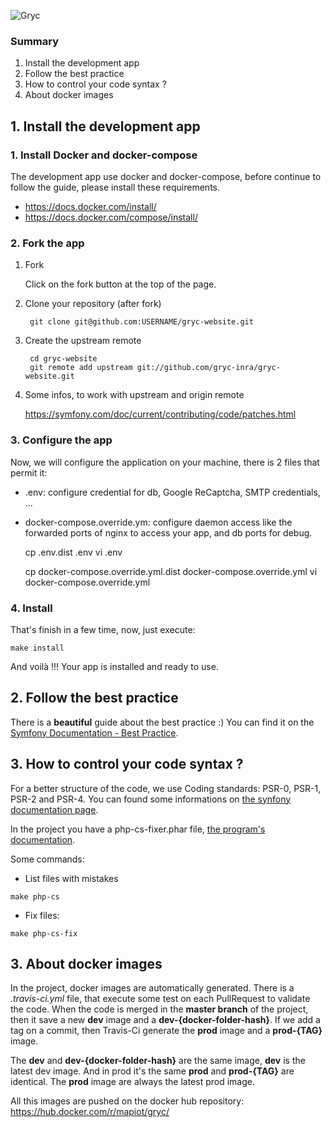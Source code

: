 ![Gryc](https://github.com/mpiot/gryc/blob/master/assets/images/logo-40.png)

### Summary
1. Install the development app
2. Follow the best practice
3. How to control your code syntax ?
4. About docker images

## 1. Install the development app

### 1. Install Docker and docker-compose
The development app use docker and docker-compose, before continue to follow the guide, please install these requirements.
* https://docs.docker.com/install/
* https://docs.docker.com/compose/install/

### 2. Fork the app
1. Fork

    Click on the fork button at the top of the page.

2. Clone your repository (after fork)

        git clone git@github.com:USERNAME/gryc-website.git

3. Create the upstream remote

        cd gryc-website
        git remote add upstream git://github.com/gryc-inra/gryc-website.git

4. Some infos, to work with upstream and origin remote

    https://symfony.com/doc/current/contributing/code/patches.html

### 3. Configure the app

Now, we will configure the application on your machine, there is 2 files that permit it:
 - .env: configure credential for db, Google ReCaptcha, SMTP credentials, ...
 - docker-compose.override.ym: configure daemon access like the forwarded ports of nginx to access your app, and db ports
 for debug.
 
 
    cp .env.dist .env
    vi .env
    
    cp docker-compose.override.yml.dist docker-compose.override.yml
    vi docker-compose.override.yml

### 4. Install

That's finish in a few time, now, just execute:

    make install
    
And voilà !!! Your app is installed and ready to use.

## 2. Follow the best practice
There is a **beautiful** guide about the best practice :) You can find it on the [Symfony Documentation - Best Practice](http://symfony.com/doc/current/best_practices/index.html).

## 3. How to control your code syntax ?
For a better structure of the code, we use Coding standards: PSR-0, PSR-1, PSR-2 and PSR-4.
You can found some informations on [the synfony documentation page](http://symfony.com/doc/current/contributing/code/standards.html).

In the project you have a php-cs-fixer.phar file, [the program's documentation](http://cs.sensiolabs.org/).

Some commands:
   * List files with mistakes

    make php-cs

   * Fix files:

    make php-cs-fix

## 3. About docker images

In the project, docker images are automatically generated. There is a *.travis-ci.yml* file, that execute some test on each
PullRequest to validate the code. When the code is merged in the **master branch** of the project, then it save a new **dev** image
and a **dev-{docker-folder-hash}**. If we add a tag on a commit, then Travis-Ci generate the **prod** image and a **prod-{TAG}** image.

The **dev** and **dev-{docker-folder-hash}** are the same image, **dev** is the latest dev image. And in prod it's the 
same **prod** and **prod-{TAG}** are identical. The **prod** image are always the latest prod image.

All this images are pushed on the docker hub repository:  https://hub.docker.com/r/mapiot/gryc/
